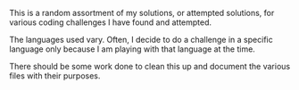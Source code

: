This is a random assortment of my solutions, or attempted solutions, for
various coding challenges I have found and attempted.

The languages used vary. Often, I decide to do a challenge in a specific
language only because I am playing with that language at the time.

There should be some work done to clean this up and document the various
files with their purposes.
